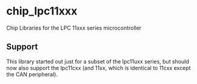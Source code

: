 # chip_lpc11xxx
Chip Libraries for the LPC 11xxx series microcontroller

## Support

This library started out just for a subset of the lpc11uxx series, but should now also support the lpc11cxx (and 11xx, which is identical to 11cxx except the CAN peripheral).
